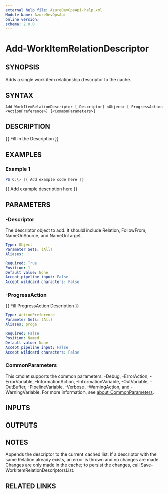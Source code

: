 ```yaml
---
external help file: AzureDevOpsApi-help.xml
Module Name: AzureDevOpsApi
online version:
schema: 2.0.0
---
```


# Add-WorkItemRelationDescriptor

## SYNOPSIS
Adds a single work item relationship descriptor to the cache.

## SYNTAX

```
Add-WorkItemRelationDescriptor [-Descriptor] <Object> [-ProgressAction <ActionPreference>] [<CommonParameters>]
```

## DESCRIPTION
{{ Fill in the Description }}

## EXAMPLES

### Example 1
```powershell
PS C:\> {{ Add example code here }}
```

{{ Add example description here }}

## PARAMETERS

### -Descriptor
The descriptor object to add.
It should include Relation, FollowFrom, NameOnSource,
and NameOnTarget.

```yaml
Type: Object
Parameter Sets: (All)
Aliases:

Required: True
Position: 1
Default value: None
Accept pipeline input: False
Accept wildcard characters: False
```

### -ProgressAction
{{ Fill ProgressAction Description }}

```yaml
Type: ActionPreference
Parameter Sets: (All)
Aliases: proga

Required: False
Position: Named
Default value: None
Accept pipeline input: False
Accept wildcard characters: False
```

### CommonParameters
This cmdlet supports the common parameters: -Debug, -ErrorAction, -ErrorVariable, -InformationAction, -InformationVariable, -OutVariable, -OutBuffer, -PipelineVariable, -Verbose, -WarningAction, and -WarningVariable. For more information, see [about_CommonParameters](http://go.microsoft.com/fwlink/?LinkID=113216).

## INPUTS

## OUTPUTS

## NOTES
Appends the descriptor to the current cached list.
If a descriptor with the same Relation already exists, an error is thrown and no changes are made.
Changes are only made in the cache; to persist the changes,
call Save-WorkItemRelationDescriptorsList.

## RELATED LINKS
